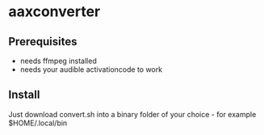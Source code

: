 # aaxconverter
## Prerequisites
* needs ffmpeg installed
* needs your audible activationcode to work

## Install
Just download convert.sh into a binary folder of your choice - for example $HOME/.local/bin
